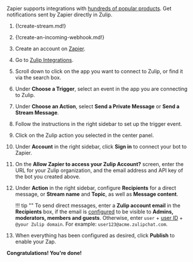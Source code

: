 Zapier supports integrations with
[hundreds of popular products](https://zapier.com/apps). Get notifications
sent by Zapier directly in Zulip.

1. {!create-stream.md!}

1. {!create-an-incoming-webhook.md!}

1. Create an account on [Zapier](https://zapier.com).

1. Go to [Zulip Integrations](https://zapier.com/apps/zulip/integrations).

1. Scroll down to click on the app you want to connect to Zulip, or find it via
   the search box.

1. Under **Choose a Trigger**, select an event in the app you are connecting to Zulip.

1. Under **Choose an Action**, select **Send a Private Message** or **Send a
   Stream Message**.

1. Follow the instructions in the right sidebar to set up the trigger event.

1. Click on the Zulip action you selected in the center panel.

1. Under **Account** in the right sidebar, click **Sign in** to connect your bot
   to Zapier.

1. On the **Allow Zapier to access your Zulip Account?** screen, enter the URL for
   your Zulip organization, and the email address and API key of the bot you
   created above.

1. Under **Action** in the right sidebar, configure **Recipients** for a direct
   message, or **Stream name** and **Topic**, as well as **Message content**.

    !!! tip ""
        To send direct messages, enter a **Zulip account email** in the
        **Recipients** box, if the email is [configured](/help/configure-email-visibility)
        to be visible to **Admins, moderators, members and guests**. Otherwise, enter
        `user` + [user ID](/help/view-someones-profile) + `@your Zulip domain`. For
        example: `user123@acme.zulipchat.com`.

1. When everything has been configured as desired, click **Publish** to enable
   your Zap.


**Congratulations! You're done!**
